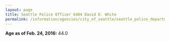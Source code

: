 ```yaml
---
layout: page
title: Seattle Police Officer 6404 David D. White
permalink: /information/agencies/city_of_seattle/seattle_police_department/copbook/6404/
---
```


**Age as of Feb. 24, 2016:** 44.0
